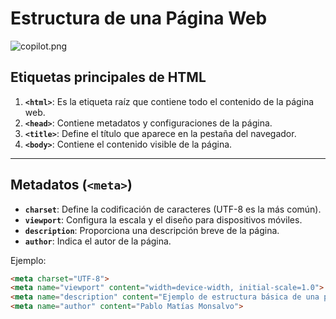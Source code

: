 # Estructura de una Página Web

![copilot.png](/home/pol/Escritorio/repaso-dw/assets/copilot.png)

## Etiquetas principales de HTML
1. **`<html>`**: Es la etiqueta raíz que contiene todo el contenido de la página web.
2. **`<head>`**: Contiene metadatos y configuraciones de la página.
3. **`<title>`**: Define el título que aparece en la pestaña del navegador.
4. **`<body>`**: Contiene el contenido visible de la página.

---

## Metadatos (`<meta>`)
- **`charset`**: Define la codificación de caracteres (UTF-8 es la más común).
- **`viewport`**: Configura la escala y el diseño para dispositivos móviles.
- **`description`**: Proporciona una descripción breve de la página.
- **`author`**: Indica el autor de la página.

Ejemplo:
```html
<meta charset="UTF-8">
<meta name="viewport" content="width=device-width, initial-scale=1.0">
<meta name="description" content="Ejemplo de estructura básica de una página web">
<meta name="author" content="Pablo Matías Monsalvo">

